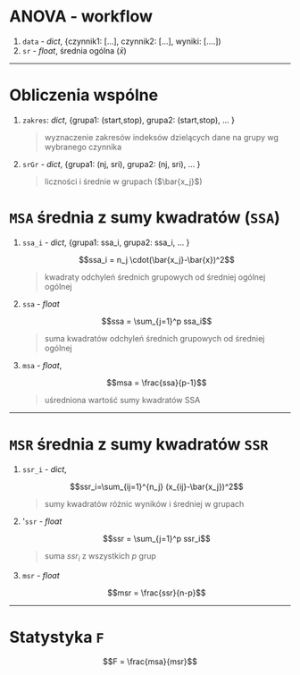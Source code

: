 # ANOVA - workflow




1. `data` - *dict*, {czynnik1: [...], czynnik2: [...], wyniki: [....])
2. `sr` - *float*, średnia ogólna ($\bar{x}$)

---

# Obliczenia wspólne

1. `zakres`: *dict*, {grupa1: (start,stop), grupa2: (start,stop), ... }

    > wyznaczenie zakresów indeksów dzielących dane na grupy wg wybranego czynnika


2. `srGr` - *dict*, {grupa1: (nj, sri), grupa2: (nj, sri), ... }

    >liczności i średnie w grupach  ($\bar{x_j}$)




# `MSA` średnia z sumy kwadratów (`SSA`)
  
1. `ssa_i` - *dict*, {grupa1: ssa_i, grupa2: ssa_i, ... }

    $$ssa_i = n_j \cdot(\bar{x_j}-\bar{x})^2$$

    >kwadraty odchyleń średnich grupowych od średniej ogólnej ogólnej

2. `ssa` - *float*

      $$ssa = \sum_{j=1}^p  ssa_i$$

    >suma kwadratów odchyleń średnich grupowych od średniej ogólnej


3.  `msa` - *float*, 

    $$msa = \frac{ssa}{p-1}$$

    >uśredniona wartość sumy kwadratów SSA

---

#  `MSR` średnia z sumy kwadratów `SSR`

1. `ssr_i` - *dict*, 

    $$ssr_i=\sum_{ij=1}^{n_j} (x_{ij}-\bar{x_j})^2$$

    >sumy kwadratów różnic wyników i średniej w grupach
    
2. '`ssr` - *float*

    $$ssr = \sum_{j=1}^p ssr_i$$

    >suma $ssr_i$ z wszystkich *p* grup

3. `msr` - *float*

    $$msr = \frac{ssr}{n-p}$$

---

# Statystyka `F`

$$F = \frac{msa}{msr}$$












